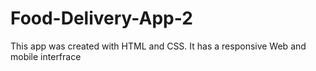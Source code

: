 # Food-Delivery-App-2
This app was created with HTML and CSS. It has a responsive Web and mobile interfrace 
